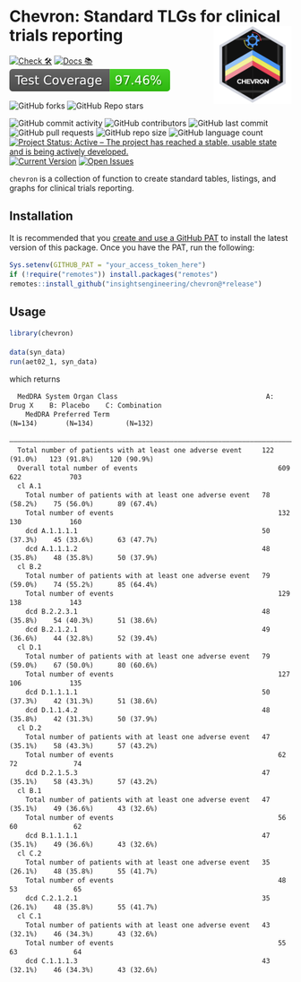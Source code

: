 <!-- markdownlint-disable MD033 -->

# Chevron: Standard TLGs for clinical trials reporting <a href='https://github.com/insightsengineering/chevron'><img src="man/figures/chevron.png" align="right" height="139" style="max-width: 100%;"/></a>

<!-- start badges -->
[![Check 🛠](https://github.com/insightsengineering/chevron/actions/workflows/check.yaml/badge.svg)](https://insightsengineering.github.io/chevron/main/unit-test-report/)
[![Docs 📚](https://github.com/insightsengineering/chevron/actions/workflows/docs.yaml/badge.svg)](https://insightsengineering.github.io/chevron/)
[![Code Coverage 📔](https://raw.githubusercontent.com/insightsengineering/chevron/_xml_coverage_reports/data/main/badge.svg)](https://insightsengineering.github.io/chevron/main/coverage-report/)

![GitHub forks](https://img.shields.io/github/forks/insightsengineering/chevron?style=social)
![GitHub Repo stars](https://img.shields.io/github/stars/insightsengineering/chevron?style=social)

![GitHub commit activity](https://img.shields.io/github/commit-activity/m/insightsengineering/chevron)
![GitHub contributors](https://img.shields.io/github/contributors/insightsengineering/chevron)
![GitHub last commit](https://img.shields.io/github/last-commit/insightsengineering/chevron)
![GitHub pull requests](https://img.shields.io/github/issues-pr/insightsengineering/chevron)
![GitHub repo size](https://img.shields.io/github/repo-size/insightsengineering/chevron)
![GitHub language count](https://img.shields.io/github/languages/count/insightsengineering/chevron)
[![Project Status: Active – The project has reached a stable, usable state and is being actively developed.](https://www.repostatus.org/badges/latest/active.svg)](https://www.repostatus.org/#active)
[![Current Version](https://img.shields.io/github/r-package/v/insightsengineering/chevron/main?color=purple\&label=package%20version)](https://github.com/insightsengineering/chevron/tree/main)
[![Open Issues](https://img.shields.io/github/issues-raw/insightsengineering/chevron?color=red\&label=open%20issues)](https://github.com/insightsengineering/chevron/issues?q=is%3Aissue+is%3Aopen+sort%3Aupdated-desc)
<!-- end badges -->

<!-- markdownlint-enable MD033 -->

`chevron` is a collection of function to create standard tables, listings, and graphs for clinical trials reporting.

## Installation

It is recommended that you [create and use a GitHub PAT](https://docs.github.com/en/github/authenticating-to-github/keeping-your-account-and-data-secure/creating-a-personal-access-token) to install the latest version of this package. Once you have the PAT, run the following:

```r
Sys.setenv(GITHUB_PAT = "your_access_token_here")
if (!require("remotes")) install.packages("remotes")
remotes::install_github("insightsengineering/chevron@*release")
```

## Usage

```r
library(chevron)

data(syn_data)
run(aet02_1, syn_data)
```

which returns

```text
  MedDRA System Organ Class                                     A: Drug X    B: Placebo    C: Combination
    MedDRA Preferred Term                                        (N=134)       (N=134)        (N=132)    
  ———————————————————————————————————————————————————————————————————————————————————————————————————————
  Total number of patients with at least one adverse event     122 (91.0%)   123 (91.8%)    120 (90.9%)  
  Overall total number of events                                   609           622            703      
  cl A.1                                                                                                 
    Total number of patients with at least one adverse event   78 (58.2%)    75 (56.0%)      89 (67.4%)  
    Total number of events                                         132           130            160      
    dcd A.1.1.1.1                                              50 (37.3%)    45 (33.6%)      63 (47.7%)  
    dcd A.1.1.1.2                                              48 (35.8%)    48 (35.8%)      50 (37.9%)  
  cl B.2                                                                                                 
    Total number of patients with at least one adverse event   79 (59.0%)    74 (55.2%)      85 (64.4%)  
    Total number of events                                         129           138            143      
    dcd B.2.2.3.1                                              48 (35.8%)    54 (40.3%)      51 (38.6%)  
    dcd B.2.1.2.1                                              49 (36.6%)    44 (32.8%)      52 (39.4%)  
  cl D.1                                                                                                 
    Total number of patients with at least one adverse event   79 (59.0%)    67 (50.0%)      80 (60.6%)  
    Total number of events                                         127           106            135      
    dcd D.1.1.1.1                                              50 (37.3%)    42 (31.3%)      51 (38.6%)  
    dcd D.1.1.4.2                                              48 (35.8%)    42 (31.3%)      50 (37.9%)  
  cl D.2                                                                                                 
    Total number of patients with at least one adverse event   47 (35.1%)    58 (43.3%)      57 (43.2%)  
    Total number of events                                         62            72              74      
    dcd D.2.1.5.3                                              47 (35.1%)    58 (43.3%)      57 (43.2%)  
  cl B.1                                                                                                 
    Total number of patients with at least one adverse event   47 (35.1%)    49 (36.6%)      43 (32.6%)  
    Total number of events                                         56            60              62      
    dcd B.1.1.1.1                                              47 (35.1%)    49 (36.6%)      43 (32.6%)  
  cl C.2                                                                                                 
    Total number of patients with at least one adverse event   35 (26.1%)    48 (35.8%)      55 (41.7%)  
    Total number of events                                         48            53              65      
    dcd C.2.1.2.1                                              35 (26.1%)    48 (35.8%)      55 (41.7%)  
  cl C.1                                                                                                 
    Total number of patients with at least one adverse event   43 (32.1%)    46 (34.3%)      43 (32.6%)  
    Total number of events                                         55            63              64      
    dcd C.1.1.1.3                                              43 (32.1%)    46 (34.3%)      43 (32.6%)  
```
